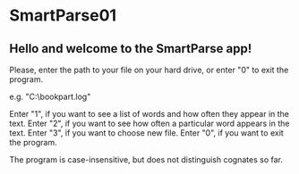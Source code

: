 # SmartParse01

Hello and welcome to the SmartParse app!
-----
Please, enter the path to your file on your hard drive,
or enter "0" to exit the program.

e.g. "C:\bookpart.log"

Enter "1", if you want to see a list of words and how often they appear in the text.
Enter "2", if you want to see how often a particular word appears in the text.
Enter "3", if you want to choose new file.
Enter "0", if you want to exit the program.

The program is case-insensitive, but does not distinguish cognates so far.